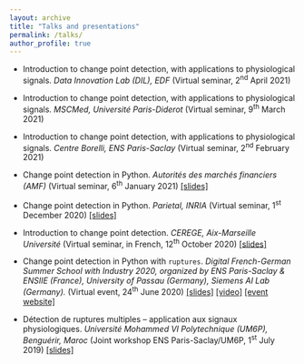```yaml
---
layout: archive
title: "Talks and presentations"
permalink: /talks/
author_profile: true
---
```


- Introduction to change point detection, with applications to physiological signals. *Data Innovation Lab (DIL), EDF* (Virtual seminar, 2<sup>nd</sup> April 2021)

- Introduction to change point detection, with applications to physiological signals. *MSCMed, Université Paris-Diderot* (Virtual seminar, 9<sup>th</sup> March 2021)

- Introduction to change point detection, with applications to physiological signals. *Centre Borelli, ENS Paris-Saclay* (Virtual seminar, 2<sup>nd</sup> February 2021)

- Change point detection in Python. *Autorités des marchés financiers (AMF)* (Virtual seminar, 6<sup>th</sup> January 2021) [[slides]](http://deepcharles.github.io/files/seminar-amf-06Jan21.pdf)

- Change point detection in Python. *Parietal, INRIA* (Virtual seminar, 1<sup>st</sup> December 2020) [[slides]](http://deepcharles.github.io/files/seminar-parietal-01Dec20.pdf)

- Introduction to change point detection. *CEREGE, Aix-Marseille Université* (Virtual seminar, in French, 12<sup>th</sup> October 2020) [[slides]](http://deepcharles.github.io/files/seminaire-cerege-12Oct20.pdf)

- Change point detection in Python with `ruptures`. *Digital French-German Summer School with Industry 2020, organized by ENS Paris-Saclay & ENSIIE (France), University of Passau (Germany), Siemens AI Lab (Germany).* (Virtual event, 24<sup>th</sup> June 2020) [[slides]](http://deepcharles.github.io/files/IDAML-SummerSchool-June2020-slides.pdf) [[video]](https://youtu.be/lYFSS1sz8ag) [[event website]](mlmda.cmla.fr/french-german-summer-school-for-industry-2020/)

- Détection de ruptures multiples – application aux signaux physiologiques. *Université Mohammed VI Polytechnique (UM6P), Benguérir, Maroc* (Joint workshop ENS Paris-Saclay/UM6P, 1<sup>st</sup> July 2019) [[slides]](http://deepcharles.github.io/files/benguerir-Jul2019.pdf)